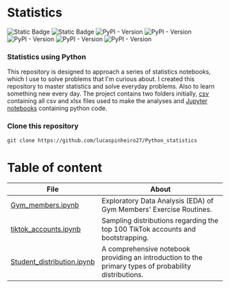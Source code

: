 # Statistics

![Static Badge](https://img.shields.io/badge/Python-blue?logo=Python&logoColor=grey)
![Static Badge](https://img.shields.io/badge/jupyter-orange?logo=jupyter&logoColor=grey)
![PyPI - Version](https://img.shields.io/pypi/v/pandas?logo=pandas&color=green)
![PyPI - Version](https://img.shields.io/pypi/v/numpy?logo=numpy&color=green)
![PyPI - Version](https://img.shields.io/pypi/v/scipy?logo=scipy&color=green)
![PyPI - Version](https://img.shields.io/pypi/v/seaborn?logo=seaborn&color=green)
![PyPI - Version](https://img.shields.io/pypi/v/matplotlib?logo=matplotlib&color=green)




### Statistics using Python

This repository is designed to approach a series of statistics notebooks, which I use to solve problems that I'm curious about. I created this repository to master statistics and solve everyday problems. Also to learn something new every day. The project contains two folders initially, [csv](csv) containing all csv and xlsx files used to make the analyses and [Jupyter notebooks](Jupyter_notebooks) containing python code.

### Clone this repository

```
git clone https://github.com/lucaspinheiro27/Python_statistics
```
# Table of content


| File                                                             | About                                                                                                 |
|------------------------------------------------------------------|-------------------------------------------------------------------------------------------------------|
| [Gym_members.ipynb](Jupyter_notebooks/Gym_members.ipynb)         | Exploratory Data Analysis (EDA) of Gym Members' Exercise Routines.                                    |
| [tiktok_accounts.ipynb](Jupyter_notebooks/tiktok_accounts.ipynb) | Sampling distributions regarding the top 100 TikTok accounts and bootstrapping.                       | 
| [Student_distribution.ipynb](Jupyter_notebooks/Student_distribution.ipynb) | A comprehensive notebook providing an introduction to the primary types of probability distributions. |